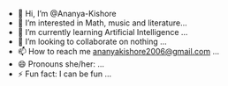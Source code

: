 - 👋 Hi, I’m @Ananya-Kishore
- 👀 I’m interested in Math, music and literature...
- 🌱 I’m currently learning Artificial Intelligence ...
- 💞️ I’m looking to collaborate on nothing ...
- 📫 How to reach me ananyakishore2006@gmail.com ...
- 😄 Pronouns she/her: ...
- ⚡ Fun fact: I can be fun ...

<!---
Ananya-Kishore/Ananya-Kishore is a ✨ special ✨ repository because its `README.md` (this file) appears on your GitHub profile.
You can click the Preview link to take a look at your changes.
--->
